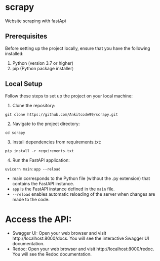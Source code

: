 # scrapy
Website scraping with fastApi 

## Prerequisites
Before setting up the project locally, ensure that you have the following installed:
1. Python (version 3.7 or higher)
2. pip (Python package installer)

## Local Setup
Follow these steps to set up the project on your local machine:
1. Clone the repository:
```
git clone https://github.com/Ankitcode99/scrapy.git
```

2. Navigate to the project directory:
```
cd scrapy
```
3. Install dependencies from requirements.txt:
```
pip install -r requirements.txt
```

4. Run the FastAPI application:
```
uvicorn main:app --reload
```
- main corresponds to the Python file (without the .py extension) that contains the FastAPI instance.
- `app` is the FastAPI instance defined in the `main` file.
- `--reload` enables automatic reloading of the server when changes are made to the code.

# Access the API:
- Swagger UI: Open your web browser and visit http://localhost:8000/docs. You will see the interactive Swagger UI documentation.
- Redoc: Open your web browser and visit http://localhost:8000/redoc. You will see the Redoc documentation.